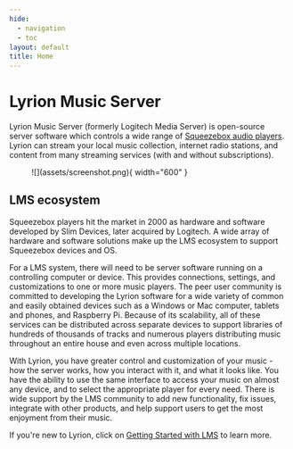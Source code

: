 ```yaml
---
hide:
  - navigation
  - toc
layout: default
title: Home
---
```


<style>
.md-content {
  max-width: 900px;
  margin-left: auto;
  margin-right: auto;
}
</style>

# Lyrion Music Server

Lyrion Music Server (formerly Logitech Media Server) is open-source server software which controls a wide range of [Squeezebox audio players](players-and-controllers/index.md). Lyrion can stream your local music collection, internet radio stations, and content from many streaming services (with and without subscriptions).

<figure markdown="span">
  ![](assets/screenshot.png){ width="600" }
</figure>

## LMS ecosystem

Squeezebox players hit the market in 2000 as hardware and software developed by Slim Devices, later acquired by Logitech. A wide array of hardware and software solutions make up the LMS ecosystem to support Squeezebox devices and OS.

For a LMS system, there will need to be server software running on a controlling computer or device. This provides connections, settings, and customizations to one or more music players. The peer user community is committed to developing the Lyrion software for a wide variety of common and easily obtained devices such as a Windows or Mac computer, tablets and phones, and Raspberry Pi. Because of its scalability, all of these services can be distributed across separate devices to support libraries of hundreds of thousands of tracks and numerous players distributing music throughout an entire house and even across multiple locations.

With Lyrion, you have greater control and customization of your music - how the server works, how you interact with it, and what it looks like.  You have the ability to use the same interface to access your music on almost any device, and to select the appropriate player for every need. There is wide support by the LMS community to add new functionality, fix issues, integrate with other products, and help support users to get the most enjoyment from their music.

If you're new to Lyrion, click on [Getting Started with LMS](getting-started/index.md) to learn more.
